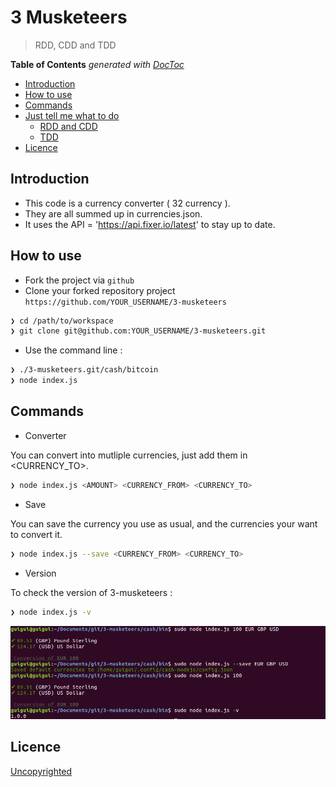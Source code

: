 # 3 Musketeers

> RDD, CDD and TDD

<!-- START doctoc generated TOC please keep comment here to allow auto update -->
<!-- DON'T EDIT THIS SECTION, INSTEAD RE-RUN doctoc TO UPDATE -->
**Table of Contents**  *generated with [DocToc](https://github.com/thlorenz/doctoc)*

- [Introduction](#introduction)
- [How to use](#how-to-use)
- [Commands](#commands)
- [Just tell me what to do](#just-tell-me-what-to-do)
  - [RDD and CDD](#rdd-and-cdd)
  - [TDD](#tdd)
- [Licence](#licence)

<!-- END doctoc generated TOC please keep comment here to allow auto update -->

## Introduction

* This code is a currency converter ( 32 currency ).
* They are all summed up in currencies.json.
* It uses the API = 'https://api.fixer.io/latest' to stay up to date.

## How to use

* Fork the project via `github`
* Clone your forked repository project `https://github.com/YOUR_USERNAME/3-musketeers`

```sh
❯ cd /path/to/workspace
❯ git clone git@github.com:YOUR_USERNAME/3-musketeers.git
```

* Use the command line :

```sh
❯ ./3-musketeers.git/cash/bitcoin
❯ node index.js
```

## Commands

* Converter

You can convert into mutliple currencies, just add them in <CURRENCY_TO>.

```sh
❯ node index.js <AMOUNT> <CURRENCY_FROM> <CURRENCY_TO>
```
* Save

You can save the currency you use as usual, and the currencies your want to convert it.

```sh
❯ node index.js --save <CURRENCY_FROM> <CURRENCY_TO>
```

* Version

To check the version of 3-musketeers :

```sh
❯ node index.js -v
```
![capture](https://github.com/noxelod/3-musketeers/blob/master/cash/img/cash_converter.png)


## Licence

[Uncopyrighted](http://zenhabits.net/uncopyright/)
